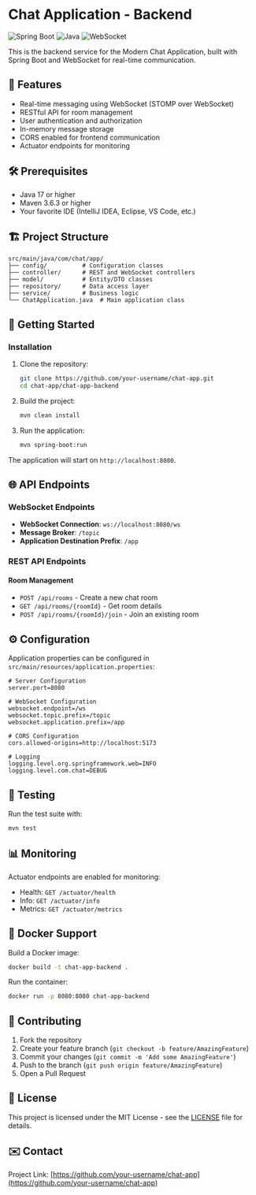 # Chat Application - Backend

![Spring Boot](https://img.shields.io/badge/Spring_Boot-2.7.0-6DB33F?style=for-the-badge&logo=spring&logoColor=white)
![Java](https://img.shields.io/badge/Java-17-007396?style=for-the-badge&logo=java&logoColor=white)
![WebSocket](https://img.shields.io/badge/WebSocket-010101?style=for-the-badge&logo=websocket&logoColor=white)

This is the backend service for the Modern Chat Application, built with Spring Boot and WebSocket for real-time communication.

## 🚀 Features

- Real-time messaging using WebSocket (STOMP over WebSocket)
- RESTful API for room management
- User authentication and authorization
- In-memory message storage
- CORS enabled for frontend communication
- Actuator endpoints for monitoring

## 🛠️ Prerequisites

- Java 17 or higher
- Maven 3.6.3 or higher
- Your favorite IDE (IntelliJ IDEA, Eclipse, VS Code, etc.)

## 🏗️ Project Structure

```
src/main/java/com/chat/app/
├── config/          # Configuration classes
├── controller/      # REST and WebSocket controllers
├── model/           # Entity/DTO classes
├── repository/      # Data access layer
├── service/         # Business logic
└── ChatApplication.java  # Main application class
```

## 🚀 Getting Started

### Installation

1. Clone the repository:
   ```bash
   git clone https://github.com/your-username/chat-app.git
   cd chat-app/chat-app-backend
   ```

2. Build the project:
   ```bash
   mvn clean install
   ```

3. Run the application:
   ```bash
   mvn spring-boot:run
   ```

The application will start on `http://localhost:8080`.

## 🌐 API Endpoints

### WebSocket Endpoints

- **WebSocket Connection**: `ws://localhost:8080/ws`
- **Message Broker**: `/topic`
- **Application Destination Prefix**: `/app`

### REST API Endpoints

#### Room Management
- `POST /api/rooms` - Create a new chat room
- `GET /api/rooms/{roomId}` - Get room details
- `POST /api/rooms/{roomId}/join` - Join an existing room

## ⚙️ Configuration

Application properties can be configured in `src/main/resources/application.properties`:

```properties
# Server Configuration
server.port=8080

# WebSocket Configuration
websocket.endpoint=/ws
websocket.topic.prefix=/topic
websocket.application.prefix=/app

# CORS Configuration
cors.allowed-origins=http://localhost:5173

# Logging
logging.level.org.springframework.web=INFO
logging.level.com.chat=DEBUG
```

## 🧪 Testing

Run the test suite with:

```bash
mvn test
```

## 📊 Monitoring

Actuator endpoints are enabled for monitoring:
- Health: `GET /actuator/health`
- Info: `GET /actuator/info`
- Metrics: `GET /actuator/metrics`

## 🐳 Docker Support

Build a Docker image:

```bash
docker build -t chat-app-backend .
```

Run the container:

```bash
docker run -p 8080:8080 chat-app-backend
```

## 🤝 Contributing

1. Fork the repository
2. Create your feature branch (`git checkout -b feature/AmazingFeature`)
3. Commit your changes (`git commit -m 'Add some AmazingFeature'`)
4. Push to the branch (`git push origin feature/AmazingFeature`)
5. Open a Pull Request

## 📄 License

This project is licensed under the MIT License - see the [LICENSE](LICENSE) file for details.

## ✉️ Contact

Project Link: [https://github.com/your-username/chat-app](https://github.com/your-username/chat-app)
